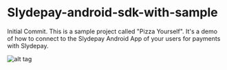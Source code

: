 # Slydepay-android-sdk-with-sample
Initial Commit. This is a sample project called "Pizza Yourself". It's a demo of how to connect to the Slydepay Android App of your users for payments with Slydepay.

![alt tag](https://docs.google.com/uc?authuser=0&id=0B6IcQWXC0MzvcjRjZXFEdGhFOXM&export=download)
